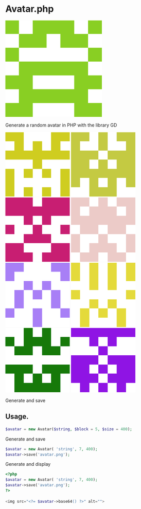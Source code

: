 # Avatar.php

![avatar](avatar.png)

Generate a random avatar in PHP with the library GD

![avatar](examples/0.png)
![avatar](examples/1.png)
![avatar](examples/2.png)
![avatar](examples/3.png)
![avatar](examples/4.png)
![avatar](examples/5.png)
![avatar](examples/6.png)
![avatar](examples/7.png)

Generate and save


## Usage.

```php
$avatar = new Avatar($string, $block = 5, $size = 400);
```

Generate and save

```php
$avatar = new Avatar( 'string', 7, 400);
$avatar->save('avatar.png');
```

Generate and display

```php
<?php
$avatar = new Avatar( 'string', 7, 400);
$avatar->save('avatar.png');
?>

<img src="<?= $avatar->base64() ?>" alt="">
```